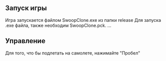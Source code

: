 ## Запуск игры
  Игра запускается файлом SwoopClone.exe из папки release
  Для запуска .exe файла, также необходим SwoopClone.pck.
...
## Управление
  Для того, что бы подлетать на самолете, нажимайте "Пробел"
